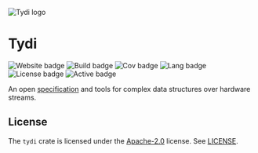 ![Tydi logo](https://raw.github.com/abs-tudelft/tydi/master/book/src/tydi_logo.svg?sanitize=true)

# Tydi

![Website badge](https://img.shields.io/website?style=flat-square&up_message=up&url=https%3A%2F%2Fabs-tudelft.github.io%2Ftydi%2F)
![Build badge](https://img.shields.io/github/workflow/status/abs-tudelft/tydi/Rust?style=flat-square)
![Cov badge](https://img.shields.io/codecov/c/github/abs-tudelft/tydi?style=flat-square)
![Lang badge](https://img.shields.io/github/languages/count/abs-tudelft/tydi?color=green&style=flat-square)
![License badge](https://img.shields.io/crates/l/tydi/0.0.0?style=flat-square)
![Active badge](https://img.shields.io/github/last-commit/abs-tudelft/tydi?style=flat-square)

An open [specification] and tools for complex data structures over hardware streams.

## License

The `tydi` crate is licensed under the [Apache-2.0] license. See [LICENSE].

[Specification]: https://abs-tudelft.github.io/tydi
[Apache-2.0]: https://www.apache.org/licenses/LICENSE-2.0
[LICENSE]: ./LICENSE
